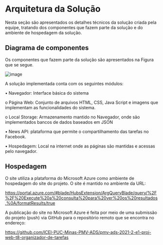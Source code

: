 # Arquitetura da Solução

Nesta seção são apresentados os detalhes técnicos da solução criada pela equipe, tratando dos componentes que fazem parte da solução e do ambiente de hospedagem da solução. 

## Diagrama de componentes

Os componentes que fazem parte da solução são apresentados na Figura que se segue. 

![image](https://user-images.githubusercontent.com/90807404/137996728-7a97469f-a530-42b1-b881-6a47519fdac8.png)

A solução implementada conta com os seguintes módulos: 

•	Navegador: Interface básica do sistema

o	Página Web: Conjunto de arquivos HTML, CSS, Java Script e imagens que implementam as funcionalidades do sistema. 

o	Local Storage: Armazenamento mantido no Navegador, onde são implementados bancos de dados baseados em JSON

•	News API: plataforma que permite o compartilhamento das tarefas no Facebook.

•	Hospedagem: Local na internet onde as páginas são mantidas e acessas pelo navegador. 

## Hospedagem

O site utiliza a plataforma do Microsoft Azure como ambiente de hospedagem do site do projeto. O site é mantido no ambiente da URL: 

https://portal.azure.com/#blade/HubsExtension/ArgQueryBlade/query/%2F%2F%20Execute%20a%20consulta%20para%20ver%20os%20resultados.%0A/formatResults/true 

A publicação do site no Microsoft Azure é feita por meio de uma submissão do projeto (push) via GitHub para o repositório remoto que se encontra no endereço: 

https://github.com/ICEI-PUC-Minas-PMV-ADS/pmv-ads-2021-2-e1-proj-web-t8-organizador-de-tarefas
